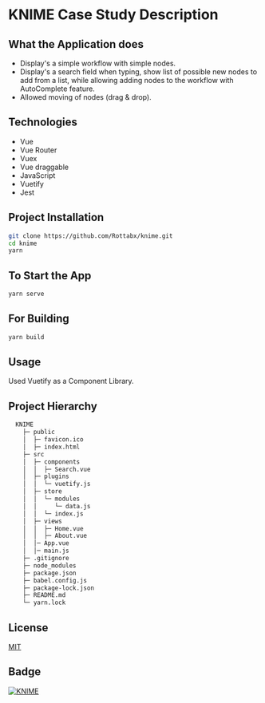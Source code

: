 # KNIME Case Study Description

## What the Application does

- Display's a simple workflow with simple nodes.
- Display's a search field when typing, show list of possible new nodes to add from a list, while allowing adding nodes to the workflow with AutoComplete feature.
- Allowed moving of nodes (drag & drop).

## Technologies

- Vue
- Vue Router
- Vuex 
- Vue draggable
- JavaScript
- Vuetify
- Jest

## Project Installation

```bash
git clone https://github.com/Rottabx/knime.git
cd knime
yarn
```

## To Start the App

```bash
yarn serve
```

## For Building

```bash
yarn build
```

## Usage

Used Vuetify as a Component Library.

## Project Hierarchy

```bash
  KNIME
    ├─ public
    │  ├─ favicon.ico
    │  ├─ index.html
    ├─ src
    │  ├─ components
    │  │  ├─ Search.vue
    │  ├─ plugins
    │  │  └─ vuetify.js
    │  ├─ store
    │  │  └─ modules
    │  │     └─ data.js
    │  │  └─ index.js   
    │  ├─ views
    │  │  ├─ Home.vue
    │  │  ├─ About.vue   
    │  │─ App.vue
    │  │─ main.js
    ├─ .gitignore
    ├─ node_modules
    ├─ package.json
    ├─ babel.config.js
    ├─ package-lock.json
    ├─ README.md
    └─ yarn.lock
```

## License

[MIT](https://choosealicense.com/licenses/mit/)

## Badge
<a href="https://www.linkedin.com/in/rottab/"> <img src="https://img.shields.io/badge/Mahmoud%20Rottab-LinkedIn-red" alt="KNIME" /> </a>



